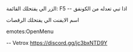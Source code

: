 الزر الي يفتحلك القائمة: F5 -- اذا تبي تعدله من الكونفق


اسم الايفنت الي يفتحلك الرقصات

emotes:OpenMenu

-- Vetrox https://discord.gg/jc3bxNTD9Y
